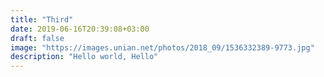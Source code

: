 ```yaml
---
title: "Third"
date: 2019-06-16T20:39:08+03:00
draft: false
image: "https://images.unian.net/photos/2018_09/1536332389-9773.jpg"
description: "Hello world, Hello"
---
```


